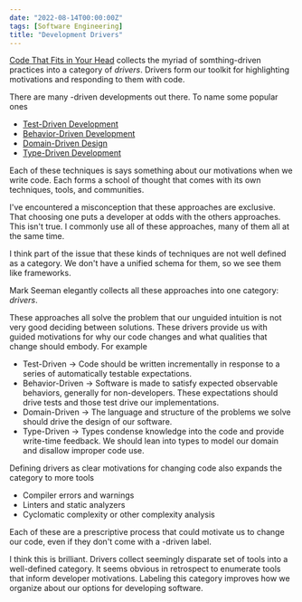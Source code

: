 ```yaml
---
date: "2022-08-14T00:00:00Z"
tags: [Software Engineering]
title: "Development Drivers" 
---
```


[Code That Fits in Your Head](https://www.informit.com/store/code-that-fits-in-your-head-heuristics-for-software-9780137464401) collects the myriad of somthing-driven practices into a category of *drivers*. Drivers form our toolkit for highlighting motivations and responding to them with code.
<!--more-->

There are many -driven developments out there. To name some popular ones
- [Test-Driven Development](https://en.wikipedia.org/wiki/Test-driven_development)
- [Behavior-Driven Development](https://en.wikipedia.org/wiki/Behavior-driven_development)
- [Domain-Driven Design](https://en.wikipedia.org/wiki/Domain-driven_design)
- [Type-Driven Development](https://fsharpforfunandprofit.com/series/designing-with-types/)


Each of these techniques is says something about our motivations when we write code. Each forms a school of thought that comes with its own techniques, tools, and communities.

I've encountered a misconception that these approaches are exclusive. That choosing one puts a developer at odds with the others approaches. This isn't true. I commonly use all of these approaches, many of them all at the same time.

I think part of the issue that these kinds of techniques are not well defined as a category. We don't have a unified schema for them, so we see them like frameworks.

Mark Seeman elegantly collects all these approaches into one category: *drivers*.

These approaches all solve the problem that our unguided intuition is not very good deciding between solutions. These drivers provide us with guided motivations for why our code changes and what qualities that change should embody. For example

- Test-Driven -> Code should be written incrementally in response to a series of automatically testable expectations.  
- Behavior-Driven -> Software is made to satisfy expected observable behaviors, generally for non-developers. These expectations should drive tests and those test drive our implementations.
- Domain-Driven -> The language and structure of the problems we solve should drive the design of our software.
- Type-Driven -> Types condense knowledge into the code and provide write-time feedback. We should lean into types to model our domain and disallow improper code use.

Defining drivers as clear motivations for changing code also expands the category to more tools
- Compiler errors and warnings
- Linters and static analyzers
- Cyclomatic complexity or other complexity analysis

Each of these are a prescriptive process that could motivate us to change our code, even if they don't come with a -driven label.

I think this is brilliant. Drivers collect seemingly disparate set of tools into a well-defined category. It seems obvious in retrospect to enumerate tools that inform developer motivations. Labeling this category improves how we organize about our options for developing software.
